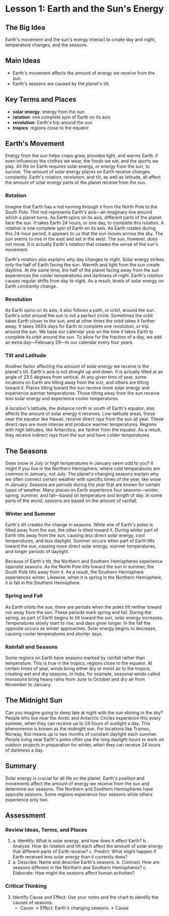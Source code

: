 # Lesson 1: Earth and the Sun's Energy

## The Big Idea
Earth's movement and the sun's energy interact to create day and night, temperature changes, and the seasons.

## Main Ideas
- Earth's movement affects the amount of energy we receive from the sun.
- Earth's seasons are caused by the planet's tilt.

## Key Terms and Places
- **solar energy**: energy from the sun
- **rotation**: one complete spin of Earth on its axis
- **revolution**: Earth's trip around the sun
- **tropics**: regions close to the equator

## Earth's Movement

Energy from the sun helps crops grow, provides light, and warms Earth. It even influences the clothes we wear, the foods we eat, and the sports we play. All life on Earth requires solar energy, or energy from the sun, to survive. The amount of solar energy places on Earth receive changes constantly. Earth's rotation, revolution, and tilt, as well as latitude, all affect the amount of solar energy parts of the planet receive from the sun.

### Rotation

Imagine that Earth has a rod running through it from the North Pole to the South Pole. This rod represents Earth's axis—an imaginary line around which a planet turns. As Earth spins on its axis, different parts of the planet face the sun. It takes Earth 24 hours, or one day, to complete this rotation. A rotation is one complete spin of Earth on its axis. As Earth rotates during this 24-hour period, it appears to us that the sun moves across the sky. The sun seems to rise in the east and set in the west. The sun, however, does not move. It is actually Earth's rotation that creates the sense of the sun's movement.

Earth's rotation also explains why day changes to night. Solar energy strikes only the half of Earth facing the sun. Warmth and light from the sun create daytime. At the same time, the half of the planet facing away from the sun experiences the cooler temperatures and darkness of night. Earth's rotation causes regular shifts from day to night. As a result, levels of solar energy on Earth constantly change.

### Revolution

As Earth spins on its axis, it also follows a path, or orbit, around the sun. Earth's orbit around the sun is not a perfect circle. Sometimes the orbit takes Earth closer to the sun, and at other times the orbit takes it farther away. It takes 365¼ days for Earth to complete one revolution, or trip around the sun. We base our calendar year on the time it takes Earth to complete its orbit around the sun. To allow for the fraction of a day, we add an extra day—February 29—to our calendar every four years.

### Tilt and Latitude

Another factor affecting the amount of solar energy we receive is the planet's tilt. Earth's axis is not straight up and down. It is actually tilted at an angle of 23.5 degrees from vertical. At any given time of year, some locations on Earth are tilting away from the sun, and others are tilting toward it. Places tilting toward the sun receive more solar energy and experience warmer temperatures. Those tilting away from the sun receive less solar energy and experience cooler temperatures.

A location's latitude, the distance north or south of Earth's equator, also affects the amount of solar energy it receives. Low-latitude areas, those near the equator like Hawaii, receive direct rays from the sun all year. These direct rays are more intense and produce warmer temperatures. Regions with high latitudes, like Antarctica, are farther from the equator. As a result, they receive indirect rays from the sun and have colder temperatures.

## The Seasons

Does snow in July or high temperatures in January seem odd to you? It might if you live in the Northern Hemisphere, where cold temperatures are common in January, not July. The planet's changing seasons explain why we often connect certain weather with specific times of the year, like snow in January. Seasons are periods during the year that are known for certain types of weather. Many places on Earth experience four seasons—winter, spring, summer, and fall—based on temperature and length of day. In some parts of the world, seasons are based on the amount of rainfall.

### Winter and Summer

Earth's tilt creates the change in seasons. While one of Earth's poles is tilted away from the sun, the other is tilted toward it. During winter part of Earth tilts away from the sun, causing less direct solar energy, cool temperatures, and less daylight. Summer occurs when part of Earth tilts toward the sun, causing more direct solar energy, warmer temperatures, and longer periods of daylight.

Because of Earth's tilt, the Northern and Southern Hemispheres experience opposite seasons. As the North Pole tilts toward the sun in summer, the South Pole tilts away from it. As a result, the Southern Hemisphere experiences winter. Likewise, when it is spring in the Northern Hemisphere, it is fall in the Southern Hemisphere.

### Spring and Fall

As Earth orbits the sun, there are periods when the poles tilt neither toward nor away from the sun. These periods mark spring and fall. During the spring, as part of Earth begins to tilt toward the sun, solar energy increases. Temperatures slowly start to rise, and days grow longer. In the fall the opposite occurs as winter approaches. Solar energy begins to decrease, causing cooler temperatures and shorter days.

### Rainfall and Seasons

Some regions on Earth have seasons marked by rainfall rather than temperature. This is true in the tropics, regions close to the equator. At certain times of year, winds bring either dry or moist air to the tropics, creating wet and dry seasons. In India, for example, seasonal winds called monsoons bring heavy rains from June to October and dry air from November to January.

## The Midnight Sun

Can you imagine going to sleep late at night with the sun shining in the sky? People who live near the Arctic and Antarctic Circles experience this every summer, when they can receive up to 24 hours of sunlight a day. This phenomenon is known as the midnight sun. For locations like Tromso, Norway, this means up to two months of constant daylight each summer. People living near Earth's poles often use the long daylight hours to work on outdoor projects in preparation for winter, when they can receive 24 hours of darkness a day.

## Summary

Solar energy is crucial for all life on the planet. Earth's position and movements affect the amount of energy we receive from the sun and determine our seasons. The Northern and Southern Hemispheres have opposite seasons. Some regions experience four seasons while others experience only two.

## Assessment

### Review Ideas, Terms, and Places
1. a. Identify: What is solar energy, and how does it affect Earth?
   b. Analyze: How do rotation and tilt each affect the amount of solar energy that different parts of Earth receive?
   c. Predict: What might happen if Earth received less solar energy than it currently does?
2. a. Describe: Name and describe Earth's seasons.
   b. Contrast: How are seasons different in the Northern and Southern Hemispheres?
   c. Elaborate: How might the seasons affect human activities?

### Critical Thinking
3. Identify Cause and Effect: Use your notes and the chart to identify the causes of seasons.
   - Cause → Effect: Earth's changing seasons → Cause